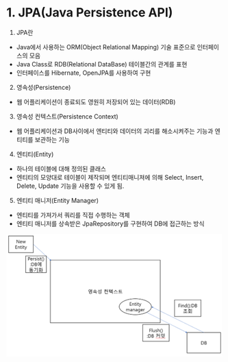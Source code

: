 # 1. JPA(Java Persistence API)
1. JPA란
- Java에서 사용하는 ORM(Object Relational Mapping) 기술 표준으로 인터페이스의 모음
- Java Class로 RDB(Relational DataBase) 테이블간의 관계를 표현
- 인터페이스를 Hibernate, OpenJPA를 사용하여 구현
2. 영속성(Persistence)
- 웹 어플리케이션이 종료되도 영원히 저장되어 있는 데이터(RDB)
3. 영속성 컨텍스트(Persistence Context)
- 웹 어플리케이션과 DB사이에서 엔티티와 데이터의 괴리를 해소시켜주는 기능과 엔티티를 보관하는 기능
4. 엔티티(Entity)
- 하나의 테이블에 대해 정의된 클래스
- 엔티티의 모양대로 테이블이 제작되며 엔티티매니져에 의해 Select, Insert, Delete, Update 기능을 사용할 수 있게 됨.
5. 엔티티 매니저(Entity Manager)
- 엔티티를 가져가서 쿼리를 직접 수행하는 객체
- 엔티티 매니저를 상속받은 JpaRepository를 구현하여 DB에 접근하는 방식
<p style="text-align: center;"><img src="images/JPA.PNG"></p>
